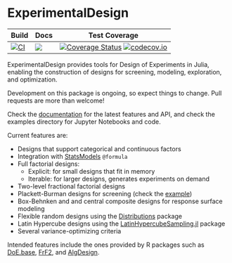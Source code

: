 # ExperimentalDesign

| Build | Docs | Test Coverage |
| --- | --- | --- |
| [![CI](https://github.com/phrb/ExperimentalDesign.jl/actions/workflows/CI.yml/badge.svg?branch=master)](https://github.com/phrb/ExperimentalDesign.jl/actions/workflows/CI.yml) | [![](https://img.shields.io/badge/docs-latest-blue.svg)](https://phrb.github.io/ExperimentalDesign.jl/dev) | [![Coverage Status](https://coveralls.io/repos/github/phrb/ExperimentalDesign.jl/badge.svg?branch=master)](https://coveralls.io/github/phrb/ExperimentalDesign.jl?branch=master) [![codecov.io](http://codecov.io/github/phrb/ExperimentalDesign.jl/coverage.svg?branch=master)](http://codecov.io/github/phrb/ExperimentalDesign.jl?branch=master) |

ExperimentalDesign  provides  tools  for  Design  of  Experiments  in  Julia,
enabling the construction  of designs for screening,  modeling, exploration, and
optimization.

Development  on this  package  is  ongoing, so  expect  things  to change.  Pull
requests are more than welcome!

Check the [documentation](https://phrb.github.io/ExperimentalDesign.jl/dev/)
for the latest features and API, and check the examples directory for
Jupyter Notebooks and code.

Current features are:

- Designs that support categorical and continuous factors
- Integration with [StatsModels](https://github.com/JuliaStats/StatsModels.jl) `@formula`
- Full factorial designs:
  - Explicit: for small designs that fit in memory
  - Iterable: for larger designs, generates experiments on demand
- Two-level fractional factorial designs
- Plackett-Burman designs for screening (check the [example](https://github.com/phrb/ExperimentalDesign.jl/blob/master/examples/Screening%20with%20Plackett-Burman%20Designs.ipynb))
- Box-Behnken and and central composite designs for response surface modeling
- Flexible random designs using the [Distributions](https://github.com/JuliaStats/Distributions.jl) package
- Latin Hypercube designs using the [LatinHypercubeSampling.jl](LatinHypercubeSampling.jl) package
- Several variance-optimizing criteria

Intended features include the ones provided by R packages such as
[DoE.base](https://cran.r-project.org/web/packages/DoE.base/index.html),
[FrF2](https://cran.r-project.org/web/packages/FrF2/index.html), and
[AlgDesign](https://cran.r-project.org/web/packages/AlgDesign/index.html).
